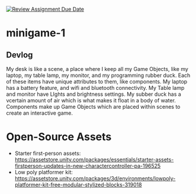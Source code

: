 [![Review Assignment Due Date](https://classroom.github.com/assets/deadline-readme-button-22041afd0340ce965d47ae6ef1cefeee28c7c493a6346c4f15d667ab976d596c.svg)](https://classroom.github.com/a/d-DorLAf)
# minigame-1
## Devlog
My desk is like a scene, a place where I keep all my Game Objects, like my laptop, my table lamp, my monitor, and my programming rubber duck. Each of these items have unique attributes to them, like components. My laptop has a battery feature, and wifi and bluetooth connectivity. My Table lamp and monitor have LIghts and brightness settings. My subber duck has a vcertain amount of air which is what makes it float in a body of water. 
Components make up Game Objects which are placed within scenes to create an interactive game.

# Open-Source Assets
- Starter first-person assets: https://assetstore.unity.com/packages/essentials/starter-assets-firstperson-updates-in-new-charactercontroller-pa-196525
- Low poly platformer kit: https://assetstore.unity.com/packages/3d/environments/lowpoly-platformer-kit-free-modular-stylized-blocks-319018 
